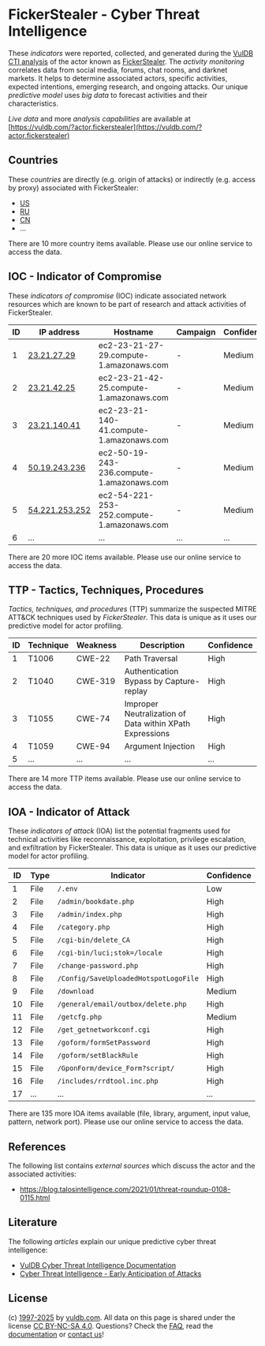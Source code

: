 # FickerStealer - Cyber Threat Intelligence

These _indicators_ were reported, collected, and generated during the [VulDB CTI analysis](https://vuldb.com/?kb.cti) of the actor known as [FickerStealer](https://vuldb.com/?actor.fickerstealer). The _activity monitoring_ correlates data from social media, forums, chat rooms, and darknet markets. It helps to determine associated actors, specific activities, expected intentions, emerging research, and ongoing attacks. Our unique _predictive model_ uses _big data_ to forecast activities and their characteristics.

_Live data_ and more _analysis capabilities_ are available at [https://vuldb.com/?actor.fickerstealer](https://vuldb.com/?actor.fickerstealer)

## Countries

These _countries_ are directly (e.g. origin of attacks) or indirectly (e.g. access by proxy) associated with FickerStealer:

* [US](https://vuldb.com/?country.us)
* [RU](https://vuldb.com/?country.ru)
* [CN](https://vuldb.com/?country.cn)
* ...

There are 10 more country items available. Please use our online service to access the data.

## IOC - Indicator of Compromise

These _indicators of compromise_ (IOC) indicate associated network resources which are known to be part of research and attack activities of FickerStealer.

ID | IP address | Hostname | Campaign | Confidence
-- | ---------- | -------- | -------- | ----------
1 | [23.21.27.29](https://vuldb.com/?ip.23.21.27.29) | ec2-23-21-27-29.compute-1.amazonaws.com | - | Medium
2 | [23.21.42.25](https://vuldb.com/?ip.23.21.42.25) | ec2-23-21-42-25.compute-1.amazonaws.com | - | Medium
3 | [23.21.140.41](https://vuldb.com/?ip.23.21.140.41) | ec2-23-21-140-41.compute-1.amazonaws.com | - | Medium
4 | [50.19.243.236](https://vuldb.com/?ip.50.19.243.236) | ec2-50-19-243-236.compute-1.amazonaws.com | - | Medium
5 | [54.221.253.252](https://vuldb.com/?ip.54.221.253.252) | ec2-54-221-253-252.compute-1.amazonaws.com | - | Medium
6 | ... | ... | ... | ...

There are 20 more IOC items available. Please use our online service to access the data.

## TTP - Tactics, Techniques, Procedures

_Tactics, techniques, and procedures_ (TTP) summarize the suspected MITRE ATT&CK techniques used by _FickerStealer_. This data is unique as it uses our predictive model for actor profiling.

ID | Technique | Weakness | Description | Confidence
-- | --------- | -------- | ----------- | ----------
1 | T1006 | CWE-22 | Path Traversal | High
2 | T1040 | CWE-319 | Authentication Bypass by Capture-replay | High
3 | T1055 | CWE-74 | Improper Neutralization of Data within XPath Expressions | High
4 | T1059 | CWE-94 | Argument Injection | High
5 | ... | ... | ... | ...

There are 14 more TTP items available. Please use our online service to access the data.

## IOA - Indicator of Attack

These _indicators of attack_ (IOA) list the potential fragments used for technical activities like reconnaissance, exploitation, privilege escalation, and exfiltration by FickerStealer. This data is unique as it uses our predictive model for actor profiling.

ID | Type | Indicator | Confidence
-- | ---- | --------- | ----------
1 | File | `/.env` | Low
2 | File | `/admin/bookdate.php` | High
3 | File | `/admin/index.php` | High
4 | File | `/category.php` | High
5 | File | `/cgi-bin/delete_CA` | High
6 | File | `/cgi-bin/luci;stok=/locale` | High
7 | File | `/change-password.php` | High
8 | File | `/Config/SaveUploadedHotspotLogoFile` | High
9 | File | `/download` | Medium
10 | File | `/general/email/outbox/delete.php` | High
11 | File | `/getcfg.php` | Medium
12 | File | `/get_getnetworkconf.cgi` | High
13 | File | `/goform/formSetPassword` | High
14 | File | `/goform/setBlackRule` | High
15 | File | `/GponForm/device_Form?script/` | High
16 | File | `/includes/rrdtool.inc.php` | High
17 | ... | ... | ...

There are 135 more IOA items available (file, library, argument, input value, pattern, network port). Please use our online service to access the data.

## References

The following list contains _external sources_ which discuss the actor and the associated activities:

* https://blog.talosintelligence.com/2021/01/threat-roundup-0108-0115.html

## Literature

The following _articles_ explain our unique predictive cyber threat intelligence:

* [VulDB Cyber Threat Intelligence Documentation](https://vuldb.com/?kb.cti)
* [Cyber Threat Intelligence - Early Anticipation of Attacks](https://www.scip.ch/en/?labs.20201022)

## License

(c) [1997-2025](https://vuldb.com/?kb.changelog) by [vuldb.com](https://vuldb.com/?kb.about). All data on this page is shared under the license [CC BY-NC-SA 4.0](https://creativecommons.org/licenses/by-nc-sa/4.0/). Questions? Check the [FAQ](https://vuldb.com/?kb.faq), read the [documentation](https://vuldb.com/?kb) or [contact us](https://vuldb.com/?contact)!
